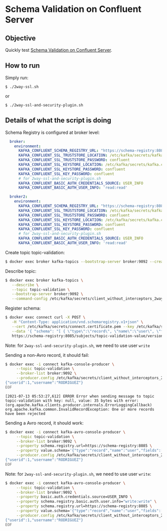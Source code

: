 # Schema Validation on Confluent Server

## Objective

Quickly test [Schema Validation on Confluent Server](https://docs.confluent.io/platform/current/schema-registry/schema-validation.html#sv-on-cs).


## How to run

Simply run:

```
$ ./2way-ssl.sh
```

or

```
$ ./2way-ssl-and-security-plugin.sh
```

## Details of what the script is doing

Schema Registry is configured at broker level:

```yml
  broker:
    environment:
      KAFKA_CONFLUENT_SCHEMA_REGISTRY_URL: "https://schema-registry:8085"
      KAFKA_CONFLUENT_SSL_TRUSTSTORE_LOCATION: /etc/kafka/secrets/kafka.client.truststore.jks
      KAFKA_CONFLUENT_SSL_TRUSTSTORE_PASSWORD: confluent
      KAFKA_CONFLUENT_SSL_KEYSTORE_LOCATION: /etc/kafka/secrets/kafka.client.keystore.jks
      KAFKA_CONFLUENT_SSL_KEYSTORE_PASSWORD: confluent
      KAFKA_CONFLUENT_SSL_KEY_PASSWORD: confluent
      # for 2way-ssl-and-security-plugin.sh
      KAFKA_CONFLUENT_BASIC_AUTH_CREDENTIALS_SOURCE: USER_INFO
      KAFKA_CONFLUENT_BASIC_AUTH_USER_INFO: 'read:read'

  broker2:
    environment:
      KAFKA_CONFLUENT_SCHEMA_REGISTRY_URL: "https://schema-registry:8085"
      KAFKA_CONFLUENT_SSL_TRUSTSTORE_LOCATION: /etc/kafka/secrets/kafka.client.truststore.jks
      KAFKA_CONFLUENT_SSL_TRUSTSTORE_PASSWORD: confluent
      KAFKA_CONFLUENT_SSL_KEYSTORE_LOCATION: /etc/kafka/secrets/kafka.client.keystore.jks
      KAFKA_CONFLUENT_SSL_KEYSTORE_PASSWORD: confluent
      KAFKA_CONFLUENT_SSL_KEY_PASSWORD: confluent
      # for 2way-ssl-and-security-plugin.sh
      KAFKA_CONFLUENT_BASIC_AUTH_CREDENTIALS_SOURCE: USER_INFO
      KAFKA_CONFLUENT_BASIC_AUTH_USER_INFO: 'read:read'
```

Create topic topic-validation:

```bash
$ docker exec broker kafka-topics --bootstrap-server broker:9092 --create --topic topic-validation --partitions 1 --replication-factor 2 --command-config /etc/kafka/secrets/client_without_interceptors_2way_ssl.config --config confluent.key.schema.validation=true --config confluent.value.schema.validation=true
```

Describe topic:

```bash
$ docker exec broker kafka-topics \
   --describe \
   --topic topic-validation \
   --bootstrap-server broker:9092 \
   --command-config /etc/kafka/secrets/client_without_interceptors_2way_ssl.config
```

Register schema:

```bash
$ docker exec connect curl -X POST \
   -H "Content-Type: application/vnd.schemaregistry.v1+json" \
   --cert /etc/kafka/secrets/connect.certificate.pem --key /etc/kafka/secrets/connect.key --tlsv1.2 --cacert /etc/kafka/secrets/snakeoil-ca-1.crt \
   --data '{ "schema": "[ { \"type\":\"record\", \"name\":\"user\", \"fields\": [ {\"name\":\"userid\",\"type\":\"long\"}, {\"name\":\"username\",\"type\":\"string\"} ]} ]" }' \
   https://schema-registry:8085/subjects/topic-validation-value/versions
```

Note: for `2way-ssl-and-security-plugin.sh`, we need to use user `write`

Sending a non-Avro record, it should fail:

```bash
$ docker exec -i connect kafka-console-producer \
     --topic topic-validation \
     --broker-list broker:9092 \
     --producer.config /etc/kafka/secrets/client_without_interceptors_2way_ssl.config << EOF
{"userid":1,"username":"RODRIGUEZ"}
EOF
```

```
[2021-07-13 05:53:27,612] ERROR Error when sending message to topic topic-validation with key: null, value: 35 bytes with error: (org.apache.kafka.clients.producer.internals.ErrorLoggingCallback)
org.apache.kafka.common.InvalidRecordException: One or more records have been rejected
```

Sending a Avro record, it should work:

```bash
$ docker exec -i connect kafka-avro-console-producer \
     --topic topic-validation \
     --broker-list broker:9092 \
     --property schema.registry.url=https://schema-registry:8085 \
     --property value.schema='{"type":"record","name":"user","fields":[{"name":"userid","type":"long"},{"name":"username","type":"string"}]}' \
     --producer.config /etc/kafka/secrets/client_without_interceptors_2way_ssl.config << EOF
{"userid":1,"username":"RODRIGUEZ"}
EOF
```

Note: for `2way-ssl-and-security-plugin.sh`, we need to use user `write`:

```bash
$ docker exec -i connect kafka-avro-console-producer \
     --topic topic-validation \
     --broker-list broker:9092 \
     --property basic.auth.credentials.source=USER_INFO \
     --property schema.registry.basic.auth.user.info="write:write" \
     --property schema.registry.url=https://schema-registry:8085 \
     --property value.schema='{"type":"record","name":"user","fields":[{"name":"userid","type":"long"},{"name":"username","type":"string"}]}' \
     --producer.config /etc/kafka/secrets/client_without_interceptors_2way_ssl.config << EOF
{"userid":1,"username":"RODRIGUEZ"}
EOF
```